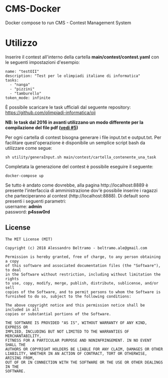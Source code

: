 # CMS-Docker
Docker compose to run CMS - Contest Management System

# Utilizzo
Inserire il contest all'interno della cartella **main/contest/contest.yaml** con le seguenti impostazioni d'esempio:
```
name: "testOII"
description: "Test per le olimpiadi italiane di informatica"
tasks:
  - "nanga"
  - "pizzini"
  - "tamburello"
token_mode: infinite
```
È possibile scaricare le task ufficiali dal seguente repository: https://github.com/olimpiadi-informatica/oii

**NB: le task dal 2016 in avanti utilizzano un modo differente per la compilazione del file pdf ([vedi #5](https://github.com/olimpiadi-informatica/oii/issues/5))**

Per ogni cartella di contest bisogna generare i file input.txt e output.txt. Per facilitare quest'operazione è disponibile un semplice script bash da utilizzare come segue: 
```
sh utility/generaInput.sh main/contest/cartella_contenente_una_task
```

Completata la generazione del contest è possibile eseguire il seguente:
```
docker-compose up
```
Se tutto è andato come dovrebbe, alla pagina http://localhost:8889 è presente l'interfaccia di amministrazione dov'è possibile inserire i ragazzi che parteciperanno al contest (http://localhost:8888). Di default sono presenti i seguenti parametri:  
username: **admin**  
password: **p4ssw0rd**

License
-------
	The MIT License (MIT)

	Copyright (c) 2018 Alessandro Beltramo - beltramo.ale@gmail.com

	Permission is hereby granted, free of charge, to any person obtaining a copy
	of this software and associated documentation files (the "Software"), to deal
	in the Software without restriction, including without limitation the rights
	to use, copy, modify, merge, publish, distribute, sublicense, and/or sell
	copies of the Software, and to permit persons to whom the Software is
	furnished to do so, subject to the following conditions:

	The above copyright notice and this permission notice shall be included in all
	copies or substantial portions of the Software.

	THE SOFTWARE IS PROVIDED "AS IS", WITHOUT WARRANTY OF ANY KIND, EXPRESS OR
	IMPLIED, INCLUDING BUT NOT LIMITED TO THE WARRANTIES OF MERCHANTABILITY,
	FITNESS FOR A PARTICULAR PURPOSE AND NONINFRINGEMENT. IN NO EVENT SHALL THE
	AUTHORS OR COPYRIGHT HOLDERS BE LIABLE FOR ANY CLAIM, DAMAGES OR OTHER
	LIABILITY, WHETHER IN AN ACTION OF CONTRACT, TORT OR OTHERWISE, ARISING FROM,
	OUT OF OR IN CONNECTION WITH THE SOFTWARE OR THE USE OR OTHER DEALINGS IN THE
	SOFTWARE.